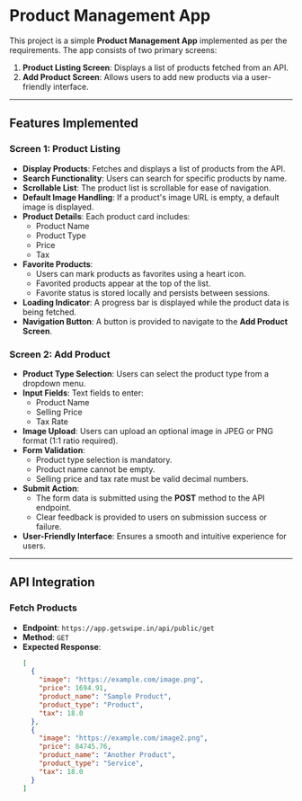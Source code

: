 # Product Management App

This project is a simple **Product Management App** implemented as per the requirements. The app consists of two primary screens:

1. **Product Listing Screen**: Displays a list of products fetched from an API.  
2. **Add Product Screen**: Allows users to add new products via a user-friendly interface.

---

## Features Implemented

### **Screen 1: Product Listing**
- **Display Products**: Fetches and displays a list of products from the API.
- **Search Functionality**: Users can search for specific products by name.
- **Scrollable List**: The product list is scrollable for ease of navigation.
- **Default Image Handling**: If a product's image URL is empty, a default image is displayed.
- **Product Details**: Each product card includes:
  - Product Name
  - Product Type
  - Price
  - Tax
- **Favorite Products**: 
  - Users can mark products as favorites using a heart icon. 
  - Favorited products appear at the top of the list.
  - Favorite status is stored locally and persists between sessions.
- **Loading Indicator**: A progress bar is displayed while the product data is being fetched.
- **Navigation Button**: A button is provided to navigate to the **Add Product Screen**.

### **Screen 2: Add Product**
- **Product Type Selection**: Users can select the product type from a dropdown menu.
- **Input Fields**: Text fields to enter:
  - Product Name
  - Selling Price
  - Tax Rate
- **Image Upload**: Users can upload an optional image in JPEG or PNG format (1:1 ratio required).
- **Form Validation**: 
  - Product type selection is mandatory.
  - Product name cannot be empty.
  - Selling price and tax rate must be valid decimal numbers.
- **Submit Action**: 
  - The form data is submitted using the **POST** method to the API endpoint.
  - Clear feedback is provided to users on submission success or failure.
- **User-Friendly Interface**: Ensures a smooth and intuitive experience for users.

---

## API Integration

### **Fetch Products**  
- **Endpoint**: `https://app.getswipe.in/api/public/get`  
- **Method**: `GET`  
- **Expected Response**:  
  ```json
  [
    {
      "image": "https://example.com/image.png",
      "price": 1694.91,
      "product_name": "Sample Product",
      "product_type": "Product",
      "tax": 18.0
    },
    {
      "image": "https://example.com/image2.png",
      "price": 84745.76,
      "product_name": "Another Product",
      "product_type": "Service",
      "tax": 18.0
    }
  ]
